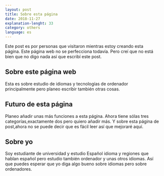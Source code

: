 ```yaml
---
layout: post
title: Sobre esta página
date: 2018-11-27
explanation-lenght: 33
category: others
language: es
---
```

Este post es por personas que visitaron mientras estoy creando esta página. Este página web no se perfecciona todavía. Pero creí que no está bien que no digo nada así que escribí este post.

## Sobre este página web
Esta es sobre estudio de idiomas y tecnologías de ordenador principalmente pero planeo escribir también otras cosas.

## Futuro de esta página
Planeo añadir unas más funciones a esta página. Ahora tiene sólas tres categorías,exactamente dos pero quiero añadir más. Y sobre esta página de post,ahora no se puede decir que es fácil leer así que mejoraré aquí.

## Sobre yo
Soy estudiante de universidad y estudio Español idioma y regiones que hablan español pero estudio también ordenador y unas otros idiomas. Así que puedes esperar que yo diga algo bueno sobre idiomas pero sobre ordenadores.